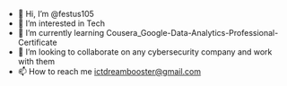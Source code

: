 - 👋 Hi, I’m @festus105
- 👀 I’m interested in Tech
- 🌱 I’m currently learning Cousera_Google-Data-Analytics-Professional-Certificate
- 💞️ I’m looking to collaborate on any cybersecurity company and work with them 
- 📫 How to reach me ictdreambooster@gmail.com

<!---
festus4see/festus4see is a ✨ special ✨ repository because its `README.md` (this file) appears on your GitHub profile.
You can click the Preview link to take a look at your changes.
--->
